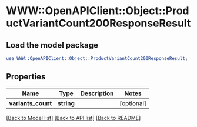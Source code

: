 # WWW::OpenAPIClient::Object::ProductVariantCount200ResponseResult

## Load the model package
```perl
use WWW::OpenAPIClient::Object::ProductVariantCount200ResponseResult;
```

## Properties
Name | Type | Description | Notes
------------ | ------------- | ------------- | -------------
**variants_count** | **string** |  | [optional] 

[[Back to Model list]](../README.md#documentation-for-models) [[Back to API list]](../README.md#documentation-for-api-endpoints) [[Back to README]](../README.md)


